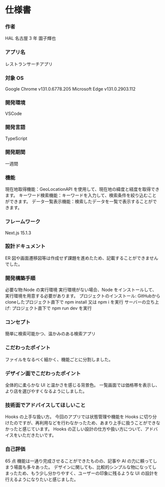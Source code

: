 # 仕様書

### 作者

HAL 名古屋 3 年 圖子輝也

### アプリ名

レストランサーチアプリ

### 対象 OS

Google Chrome v131.0.6778.205
Microsoft Edge v131.0.2903.112

### 開発環境

VSCode

### 開発言語

TypeScript

### 開発期間

一週間

### 機能

現在地取得機能：GeoLocationAPI を使用して、現在地の緯度と経度を取得できます。
キーワード検索機能：キーワードを入力して、検索条件を絞り込むことができます。
データ一覧表示機能：検索したデータを一覧で表示することができます。

### フレームワーク

Next.js 15.1.3

### 設計ドキュメント

ER 図や画面遷移図等は作成せず課題を進めたため、記載することができませんでした。

### 開発構築手順

必要な物:Node の実行環境
実行環境がない場合、Node をインストールして、実行環境を用意する必要があります。
プロジェクトのインストール:
GitHubからcloneしたプロジェクト直下で npm install 又は npm i を実行
サーバーの立ち上げ:
プロジェクト直下で npm run dev を実行

### コンセプト

簡単に検索可能かつ、温かみのある検索アプリ

### こだわったポイント

ファイルをなるべく細かく、機能ごとに分割しました。

### デザイン面でこだわったポイント

全体的に柔らかな UI と温かさを感じる背景色。
一覧画面では価格帯を表示し、より店を選びやすくなるようにしました。

### 技術面でアドバイスしてほしいこと

Hooks の上手な扱い方。
今回のアプリでは状態管理や機能を Hooks に切り分けたのですが、再利用などを行わなかったため、あまり上手に扱うことができなかったと感じています。
Hooks の正しい設計の仕方や扱い方について、アドバイスをいただきたいです。

### 自己評価

65 点
機能は一通り完成させることができたものの、記事や AI の力に頼ってしまう場面も多々あった。
デザインに関しても、比較的シンプルな物になってしまったため、もう少し分かりやすく、ユーザーの印象に残るような UI の設計を行えるようになりたいと感じました。

